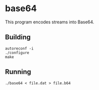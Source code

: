base64
======

This program encodes streams into Base64.

Building
--------

    autoreconf -i
    ./configure
    make

Running
-------

    ./base64 < file.dat > file.b64
